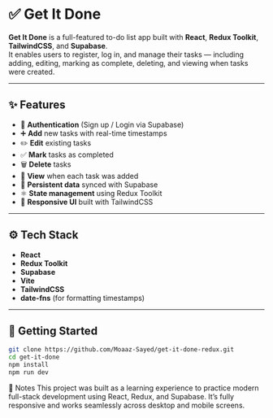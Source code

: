 # ✅ Get It Done

**Get It Done** is a full-featured to-do list app built with **React**, **Redux Toolkit**, **TailwindCSS**, and **Supabase**.  
It enables users to register, log in, and manage their tasks — including adding, editing, marking as complete, deleting, and viewing when tasks were created.

---

## ✨ Features

- 🔐 **Authentication** (Sign up / Login via Supabase)
- ➕ **Add** new tasks with real-time timestamps
- ✏️ **Edit** existing tasks
- ✅ **Mark** tasks as completed
- 🗑️ **Delete** tasks
- 📅 **View** when each task was added
- 🔄 **Persistent data** synced with Supabase
- ⚛️ **State management** using Redux Toolkit
- 📱 **Responsive UI** built with TailwindCSS

---

## ⚙️ Tech Stack

- **React**
- **Redux Toolkit**
- **Supabase**
- **Vite**
- **TailwindCSS**
- **date-fns** (for formatting timestamps)

---

## 🧪 Getting Started

```bash
git clone https://github.com/Moaaz-Sayed/get-it-done-redux.git
cd get-it-done
npm install
npm run dev
```
📌 Notes
This project was built as a learning experience to practice modern full-stack development using React, Redux, and Supabase.
It’s fully responsive and works seamlessly across desktop and mobile screens.



